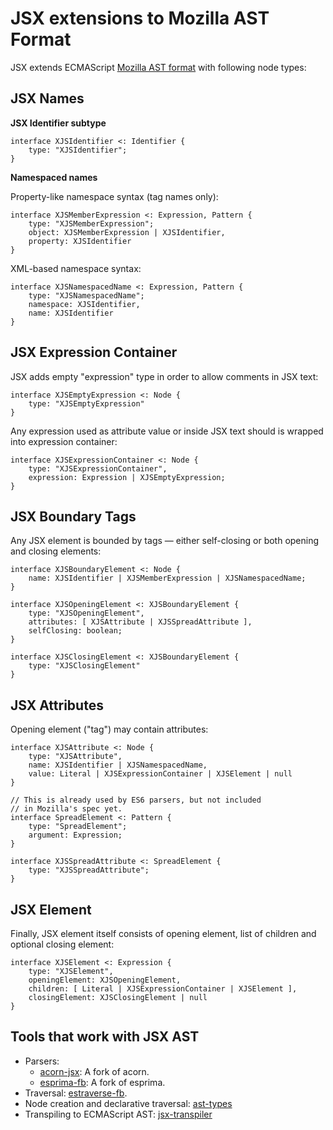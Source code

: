JSX extensions to Mozilla AST Format
====================================

JSX extends ECMAScript [Mozilla AST format](https://developer.mozilla.org/en-US/docs/Mozilla/Projects/SpiderMonkey/Parser_API) with following node types:

JSX Names
---------

__JSX Identifier subtype__

```
interface XJSIdentifier <: Identifier {
    type: "XJSIdentifier";
}
```

__Namespaced names__

Property-like namespace syntax (tag names only):

```
interface XJSMemberExpression <: Expression, Pattern {
    type: "XJSMemberExpression";
    object: XJSMemberExpression | XJSIdentifier,
    property: XJSIdentifier
}
```

XML-based namespace syntax:

```
interface XJSNamespacedName <: Expression, Pattern {
    type: "XJSNamespacedName";
    namespace: XJSIdentifier,
    name: XJSIdentifier
}
```

JSX Expression Container
------------------------

JSX adds empty "expression" type in order to allow comments in JSX text:

```
interface XJSEmptyExpression <: Node {
    type: "XJSEmptyExpression"
}
```

Any expression used as attribute value or inside JSX text should is wrapped into expression container:

```
interface XJSExpressionContainer <: Node {
    type: "XJSExpressionContainer",
    expression: Expression | XJSEmptyExpression;
}
```

JSX Boundary Tags
-----------------

Any JSX element is bounded by tags &mdash; either self-closing or both opening and closing elements:

```
interface XJSBoundaryElement <: Node {
    name: XJSIdentifier | XJSMemberExpression | XJSNamespacedName;
}

interface XJSOpeningElement <: XJSBoundaryElement {
    type: "XJSOpeningElement",
    attributes: [ XJSAttribute | XJSSpreadAttribute ],
    selfClosing: boolean;
}

interface XJSClosingElement <: XJSBoundaryElement {
    type: "XJSClosingElement"
}
```

JSX Attributes
--------------

Opening element ("tag") may contain attributes:

```
interface XJSAttribute <: Node {
    type: "XJSAttribute",
    name: XJSIdentifier | XJSNamespacedName,
    value: Literal | XJSExpressionContainer | XJSElement | null
}

// This is already used by ES6 parsers, but not included
// in Mozilla's spec yet.
interface SpreadElement <: Pattern {
    type: "SpreadElement";
    argument: Expression;
}

interface XJSSpreadAttribute <: SpreadElement {
    type: "XJSSpreadAttribute";
}
```

JSX Element
-----------

Finally, JSX element itself consists of opening element, list of children and optional closing element:

```
interface XJSElement <: Expression {
    type: "XJSElement",
    openingElement: XJSOpeningElement,
    children: [ Literal | XJSExpressionContainer | XJSElement ],
    closingElement: XJSClosingElement | null
}
```

Tools that work with JSX AST
----------------------------

* Parsers:
  - [acorn-jsx](https://github.com/RReverser/acorn-jsx): A fork of acorn.
  - [esprima-fb](https://github.com/facebook/esprima): A fork of esprima.
* Traversal: [estraverse-fb](https://github.com/RReverser/estraverse-fb).
* Node creation and declarative traversal: [ast-types](https://github.com/benjamn/ast-types)
* Transpiling to ECMAScript AST: [jsx-transpiler](https://github.com/RReverser/jsx-transpiler)
